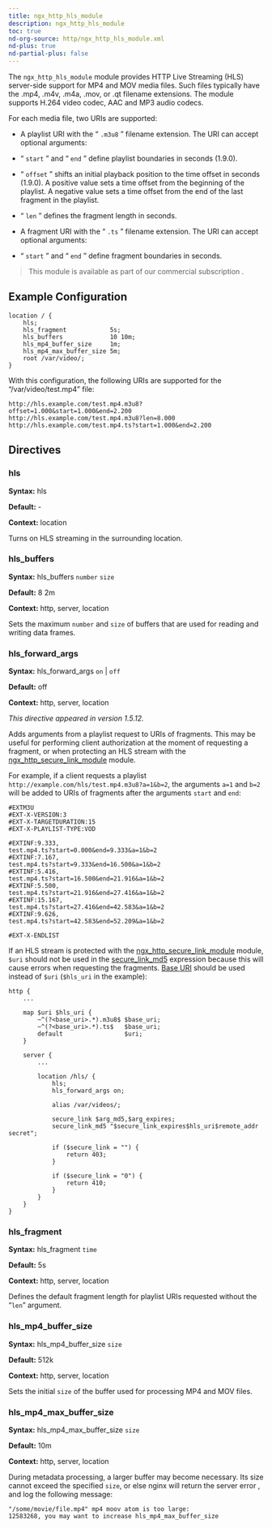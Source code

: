 ```yaml
---
title: ngx_http_hls_module
description: ngx_http_hls_module
toc: true
nd-org-source: http/ngx_http_hls_module.xml
nd-plus: true
nd-partial-plus: false
---
```



<!--
      ********************************************************************************
      🛑 WARNING: AUTOGENERATED FILE - DO NOT EDIT 🛑 This Markdown file was
      automatically generated from the source XML documentation. Any manual
      changes made directly to this file will be overwritten. To request or
      suggest changes, please edit the source XML files instead.
      https://github.com/nginx/nginx.org/tree/main/xml/en
      ********************************************************************************
      -->


The `ngx_http_hls_module` module provides HTTP Live Streaming
(HLS) server-side support for MP4 and MOV media files.
Such files typically have the .mp4, .m4v,
.m4a, .mov, or .qt filename extensions.
The module supports H.264 video codec, AAC and MP3 audio codecs.

For each media file, two URIs are supported:

- A playlist URI with the “ `.m3u8` ” filename extension. The URI can accept optional arguments: 
- “ `start` ” and “ `end` ” define playlist boundaries in seconds (1.9.0).
- “ `offset` ” shifts an initial playback position to the time offset in seconds (1.9.0). A positive value sets a time offset from the beginning of the playlist. A negative value sets a time offset from the end of the last fragment in the playlist.
- “ `len` ” defines the fragment length in seconds.


- A fragment URI with the “ `.ts` ” filename extension. The URI can accept optional arguments: 
- “ `start` ” and “ `end` ” define fragment boundaries in seconds.




> This module is available as part of our commercial subscription .

## Example Configuration


```nginx
location / {
    hls;
    hls_fragment            5s;
    hls_buffers             10 10m;
    hls_mp4_buffer_size     1m;
    hls_mp4_max_buffer_size 5m;
    root /var/video/;
}

```


With this configuration, the following URIs are supported for
the “/var/video/test.mp4” file:

```nginx
http://hls.example.com/test.mp4.m3u8?offset=1.000&start=1.000&end=2.200
http://hls.example.com/test.mp4.m3u8?len=8.000
http://hls.example.com/test.mp4.ts?start=1.000&end=2.200

```

## Directives

### hls

**Syntax:** hls 

**Default:** -

**Context:** location


Turns on HLS streaming in the surrounding location.
### hls_buffers

**Syntax:** hls_buffers `number` `size`

**Default:** 8 2m

**Context:** http, server, location


Sets the maximum `number` and `size` of buffers
that are used for reading and writing data frames.
### hls_forward_args

**Syntax:** hls_forward_args `on` | `off`

**Default:** off

**Context:** http, server, location

_This directive appeared in version 1.5.12._


Adds arguments from a playlist request to URIs of fragments.
This may be useful for performing client authorization at the moment of
requesting a fragment, or when protecting an HLS stream with the
[ngx_http_secure_link_module](/nginx/module-reference/http/ngx_http_secure_link_module)
module.

For example, if a client requests a playlist
`http://example.com/hls/test.mp4.m3u8?a=1&b=2`,
the arguments `a=1` and `b=2`
will be added to URIs of fragments after the arguments
`start` and `end`:

```nginx
#EXTM3U
#EXT-X-VERSION:3
#EXT-X-TARGETDURATION:15
#EXT-X-PLAYLIST-TYPE:VOD

#EXTINF:9.333,
test.mp4.ts?start=0.000&end=9.333&a=1&b=2
#EXTINF:7.167,
test.mp4.ts?start=9.333&end=16.500&a=1&b=2
#EXTINF:5.416,
test.mp4.ts?start=16.500&end=21.916&a=1&b=2
#EXTINF:5.500,
test.mp4.ts?start=21.916&end=27.416&a=1&b=2
#EXTINF:15.167,
test.mp4.ts?start=27.416&end=42.583&a=1&b=2
#EXTINF:9.626,
test.mp4.ts?start=42.583&end=52.209&a=1&b=2

#EXT-X-ENDLIST

```


If an HLS stream is protected with the
[ngx_http_secure_link_module](/nginx/module-reference/http/ngx_http_secure_link_module)
module, `$uri` should not be used in the
[secure_link_md5](/nginx/module-reference/http/ngx_http_secure_link_module#secure_link_md5)
expression because this will cause errors when requesting the fragments.
[Base URI](/nginx/module-reference/http/ngx_http_map_module#map) should be used
instead of `$uri`
(`$hls_uri` in the example):

```nginx
http {
    ...

    map $uri $hls_uri {
        ~^(?<base_uri>.*).m3u8$ $base_uri;
        ~^(?<base_uri>.*).ts$   $base_uri;
        default                 $uri;
    }

    server {
        ...

        location /hls/ {
            hls;
            hls_forward_args on;

            alias /var/videos/;

            secure_link $arg_md5,$arg_expires;
            secure_link_md5 "$secure_link_expires$hls_uri$remote_addr secret";

            if ($secure_link = "") {
                return 403;
            }

            if ($secure_link = "0") {
                return 410;
            }
        }
    }
}

```

### hls_fragment

**Syntax:** hls_fragment `time`

**Default:** 5s

**Context:** http, server, location


Defines the default fragment length for playlist URIs requested without the
“`len`” argument.
### hls_mp4_buffer_size

**Syntax:** hls_mp4_buffer_size `size`

**Default:** 512k

**Context:** http, server, location


Sets the initial `size` of the buffer used for
processing MP4 and MOV files.
### hls_mp4_max_buffer_size

**Syntax:** hls_mp4_max_buffer_size `size`

**Default:** 10m

**Context:** http, server, location


During metadata processing, a larger buffer may become necessary.
Its size cannot exceed the specified `size`,
or else nginx will return the server error
,
and log the following message:

```nginx
"/some/movie/file.mp4" mp4 moov atom is too large:
12583268, you may want to increase hls_mp4_max_buffer_size

```

